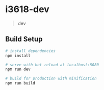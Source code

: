 # i3618-dev

> dev

## Build Setup

``` bash
# install dependencies
npm install

# serve with hot reload at localhost:8080
npm run dev

# build for production with minification
npm run build
```
